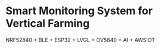 # Smart Monitoring System for Vertical Farming
 NRF52840 + BLE + ESP32 + LVGL + OV5640 + AI + AWSIOT

